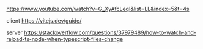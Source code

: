 https://www.youtube.com/watch?v=G_XyAfcLeqI&list=LL&index=5&t=4s

client
https://vitejs.dev/guide/

server
https://stackoverflow.com/questions/37979489/how-to-watch-and-reload-ts-node-when-typescript-files-change
